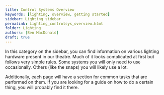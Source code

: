 ```yaml
---
title: Control Systems Overview
keywords: [lighting, overview, getting started]
sidebar: Lighting_sidebar
permalink: Lighting_controlsys_overview.html
folder: Lighting
authors: [Ben MacDonald]
draft: true
---
```


In this category on the sidebar, you can find information on various lighting hardware present in our theatre. Much of it looks complicated at first but follows very simple rules. Some systems you will only need to use occasionally. Others (like the snaps) you will likely use a lot.

Additionally, each page will have a section for common tasks that are performed on them. If you are looking for a guide on how to do a certain thing, you will probably find it there.